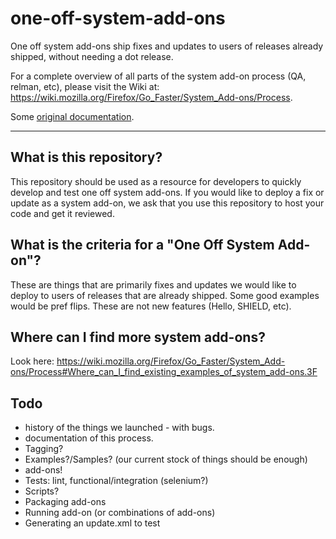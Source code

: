 # one-off-system-add-ons
One off system add-ons ship fixes and updates to users of releases already shipped, without needing a dot release.

For a complete overview of all parts of the system add-on process (QA, relman, etc), please visit the Wiki at: https://wiki.mozilla.org/Firefox/Go_Faster/System_Add-ons/Process.

Some [original documentation](https://pad.mocotoolsprod.net/gofaster_oneoffaddons).

---

## What is this repository?

This repository should be used as a resource for developers to quickly develop and test one off system add-ons. If you would like to deploy a fix or update as a system add-on, we ask that you use this repository to host your code and get it reviewed.

## What is the criteria for a "One Off System Add-on"?

These are things that are primarily fixes and updates we would like to deploy to users of releases that are already shipped. Some good examples would be pref flips. These are not new features (Hello, SHIELD, etc).

## Where can I find more system add-ons?

Look here: https://wiki.mozilla.org/Firefox/Go_Faster/System_Add-ons/Process#Where_can_I_find_existing_examples_of_system_add-ons.3F

## Todo

* history of the things we launched - with bugs.
* documentation of this process.
* Tagging?
* Examples?/Samples? (our current stock of things should be enough)
* add-ons!
* Tests: lint, functional/integration (selenium?)
* Scripts?
* Packaging add-ons
* Running add-on (or combinations of add-ons)
* Generating an update.xml to test
